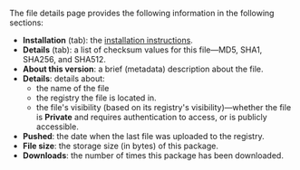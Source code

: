The file details page provides the following information in the following sections:

- **Installation** (tab): the [installation instructions](#access-a-files-details-downloading-a-file).
- **Details** (tab): a list of checksum values for this file—MD5, SHA1, SHA256, and SHA512.
- **About this version**: a brief (metadata) description about the file.
- **Details**: details about:
    * the name of the file
    * the registry the file is located in.
    * the file's visibility (based on its registry's visibility)—whether the file is **Private** and requires authentication to access, or is publicly accessible.
- **Pushed**: the date when the last file was uploaded to the registry.
- **File size**: the storage size (in bytes) of this package.
- **Downloads**: the number of times this package has been downloaded.
